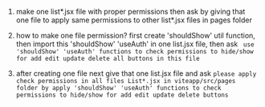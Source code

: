 1. make one list*.jsx file with proper permissions then ask by giving that one file to apply same permissions to other list*.jsx files in pages folder

2. how to make one file permission? first create 'shouldShow' util function, then import this 'shouldShow' 'useAuth' in one list.jsx file, then ask ` use 'shouldShow' 'useAuth' functions to check permissions to hide/show  for add edit update delete all buttons in this file`

3. after creating one file next give that one list.jsx file and ask ` please apply check permissions in all files List*.jsx in viteapp/src/pages folder by apply 'shouldShow' 'useAuth' functions to check permissions to hide/show for add edit update delete buttons  `
